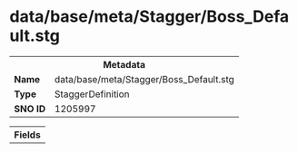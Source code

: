 <h1>data/base/meta/Stagger/Boss_Default.stg</h1><table><tr><th colspan="100%">Metadata</th></tr><tr><td><b>Name</b></td><td>data/base/meta/Stagger/Boss_Default.stg</td></tr><tr><td><b>Type</b></td><td>StaggerDefinition</td></tr><tr><td><b>SNO ID</b></td><td>1205997</td></tr></table>

<table><tr><th colspan="100%">Fields</th></tr></table>

